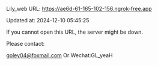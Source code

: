 Lily_web URL: https://ae6d-61-165-102-156.ngrok-free.app

Updated at: 2024-12-10 05:45:25

If you cannot open this URL, the server might be down.

Please contact: 

goley04@foxmail.com Or Wechat:GL_yeaH